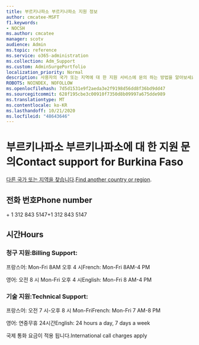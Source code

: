 ```yaml
---
title: 부르키나파소 부르키나파소 지원 정보
author: cmcatee-MSFT
f1.keywords:
- NOCSH
ms.author: cmcatee
manager: scotv
audience: Admin
ms.topic: reference
ms.service: o365-administration
ms.collection: Adm_Support
ms.custom: AdminSurgePortfolio
localization_priority: Normal
description: 사용자의 국가 또는 지역에 대 한 지원 서비스에 문의 하는 방법을 알아보세요.
ROBOTS: NOINDEX, NOFOLLOW
ms.openlocfilehash: 7d5d1531e9f2aeda3e2f9198d56dd8f36bd9dd47
ms.sourcegitcommit: 628f195cbe3c00910f7350d8b09997a675dde989
ms.translationtype: MT
ms.contentlocale: ko-KR
ms.lasthandoff: 10/21/2020
ms.locfileid: "48643646"
---
```

# <a name="contact-support-for-burkina-faso"></a><span data-ttu-id="3b66f-103">부르키나파소 부르키나파소에 대 한 지원 문의</span><span class="sxs-lookup"><span data-stu-id="3b66f-103">Contact support for Burkina Faso</span></span>

<span data-ttu-id="3b66f-104">[다른 국가 또는 지역을 찾습니다](../contact-support-for-business-products.md).</span><span class="sxs-lookup"><span data-stu-id="3b66f-104">[Find another country or region](../contact-support-for-business-products.md).</span></span>

## <a name="phone-number"></a><span data-ttu-id="3b66f-105">전화 번호</span><span class="sxs-lookup"><span data-stu-id="3b66f-105">Phone number</span></span>
<span data-ttu-id="3b66f-106">+ 1 312 843 5147</span><span class="sxs-lookup"><span data-stu-id="3b66f-106">+1 312 843 5147</span></span>

## <a name="hours"></a><span data-ttu-id="3b66f-107">시간</span><span class="sxs-lookup"><span data-stu-id="3b66f-107">Hours</span></span>
### <a name="billing-support"></a><span data-ttu-id="3b66f-108">청구 지원:</span><span class="sxs-lookup"><span data-stu-id="3b66f-108">Billing Support:</span></span>

<span data-ttu-id="3b66f-109">프랑스어: Mon-Fri 8AM 오후 4 시</span><span class="sxs-lookup"><span data-stu-id="3b66f-109">French: Mon-Fri 8AM-4 PM</span></span>

<span data-ttu-id="3b66f-110">영어: 오전 8 시 Mon-Fri 오후 4 시</span><span class="sxs-lookup"><span data-stu-id="3b66f-110">English: Mon-Fri 8 AM-4 PM</span></span>

### <a name="technical-support"></a><span data-ttu-id="3b66f-111">기술 지원:</span><span class="sxs-lookup"><span data-stu-id="3b66f-111">Technical Support:</span></span>

<span data-ttu-id="3b66f-112">프랑스어: 오전 7 시-오후 8 시 Mon-Fri</span><span class="sxs-lookup"><span data-stu-id="3b66f-112">French: Mon-Fri 7 AM-8 PM</span></span>

<span data-ttu-id="3b66f-113">영어: 연중무휴 24시간</span><span class="sxs-lookup"><span data-stu-id="3b66f-113">English: 24 hours a day, 7 days a week</span></span>

<span data-ttu-id="3b66f-114">국제 통화 요금이 적용 됩니다.</span><span class="sxs-lookup"><span data-stu-id="3b66f-114">International call charges apply</span></span>
